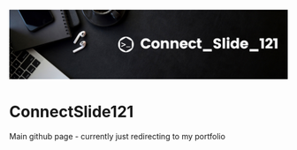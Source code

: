 ![alt text](https://github.com/Connectslide121/connectslide121.github.io/blob/main/Connect_banner_github.png)

# ConnectSlide121
Main github page - currently just redirecting to my portfolio

